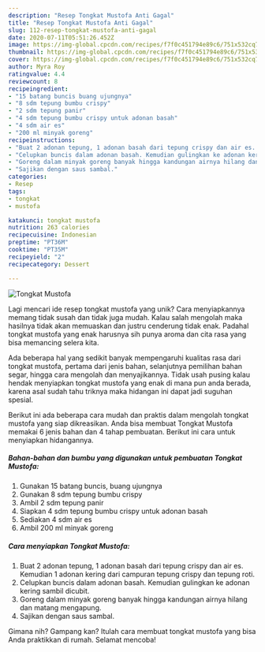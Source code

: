 ```yaml
---
description: "Resep Tongkat Mustofa Anti Gagal"
title: "Resep Tongkat Mustofa Anti Gagal"
slug: 112-resep-tongkat-mustofa-anti-gagal
date: 2020-07-11T05:51:26.452Z
image: https://img-global.cpcdn.com/recipes/f7f0c451794e89c6/751x532cq70/tongkat-mustofa-foto-resep-utama.jpg
thumbnail: https://img-global.cpcdn.com/recipes/f7f0c451794e89c6/751x532cq70/tongkat-mustofa-foto-resep-utama.jpg
cover: https://img-global.cpcdn.com/recipes/f7f0c451794e89c6/751x532cq70/tongkat-mustofa-foto-resep-utama.jpg
author: Myra Roy
ratingvalue: 4.4
reviewcount: 8
recipeingredient:
- "15 batang buncis buang ujungnya"
- "8 sdm tepung bumbu crispy"
- "2 sdm tepung panir"
- "4 sdm tepung bumbu crispy untuk adonan basah"
- "4 sdm air es"
- "200 ml minyak goreng"
recipeinstructions:
- "Buat 2 adonan tepung, 1 adonan basah dari tepung crispy dan air es. Kemudian 1 adonan kering dari campuran tepung crispy dan tepung roti."
- "Celupkan buncis dalam adonan basah. Kemudian gulingkan ke adonan kering sambil dicubit."
- "Goreng dalam minyak goreng banyak hingga kandungan airnya hilang dan matang mengapung."
- "Sajikan dengan saus sambal."
categories:
- Resep
tags:
- tongkat
- mustofa

katakunci: tongkat mustofa 
nutrition: 263 calories
recipecuisine: Indonesian
preptime: "PT36M"
cooktime: "PT35M"
recipeyield: "2"
recipecategory: Dessert

---
```



![Tongkat Mustofa](https://img-global.cpcdn.com/recipes/f7f0c451794e89c6/751x532cq70/tongkat-mustofa-foto-resep-utama.jpg)

Lagi mencari ide resep tongkat mustofa yang unik? Cara menyiapkannya memang tidak susah dan tidak juga mudah. Kalau salah mengolah maka hasilnya tidak akan memuaskan dan justru cenderung tidak enak. Padahal tongkat mustofa yang enak harusnya sih punya aroma dan cita rasa yang bisa memancing selera kita.

Ada beberapa hal yang sedikit banyak mempengaruhi kualitas rasa dari tongkat mustofa, pertama dari jenis bahan, selanjutnya pemilihan bahan segar, hingga cara mengolah dan menyajikannya. Tidak usah pusing kalau hendak menyiapkan tongkat mustofa yang enak di mana pun anda berada, karena asal sudah tahu triknya maka hidangan ini dapat jadi suguhan spesial.




Berikut ini ada beberapa cara mudah dan praktis dalam mengolah tongkat mustofa yang siap dikreasikan. Anda bisa membuat Tongkat Mustofa memakai 6 jenis bahan dan 4 tahap pembuatan. Berikut ini cara untuk menyiapkan hidangannya.

<!--inarticleads1-->

##### Bahan-bahan dan bumbu yang digunakan untuk pembuatan Tongkat Mustofa:

1. Gunakan 15 batang buncis, buang ujungnya
1. Gunakan 8 sdm tepung bumbu crispy
1. Ambil 2 sdm tepung panir
1. Siapkan 4 sdm tepung bumbu crispy untuk adonan basah
1. Sediakan 4 sdm air es
1. Ambil 200 ml minyak goreng




<!--inarticleads2-->

##### Cara menyiapkan Tongkat Mustofa:

1. Buat 2 adonan tepung, 1 adonan basah dari tepung crispy dan air es. Kemudian 1 adonan kering dari campuran tepung crispy dan tepung roti.
1. Celupkan buncis dalam adonan basah. Kemudian gulingkan ke adonan kering sambil dicubit.
1. Goreng dalam minyak goreng banyak hingga kandungan airnya hilang dan matang mengapung.
1. Sajikan dengan saus sambal.




Gimana nih? Gampang kan? Itulah cara membuat tongkat mustofa yang bisa Anda praktikkan di rumah. Selamat mencoba!
